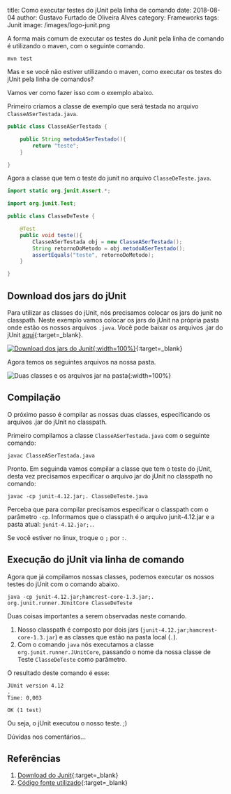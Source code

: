 title: Como executar testes do jUnit pela linha de comando
date: 2018-08-04
author: Gustavo Furtado de Oliveira Alves
category: Frameworks
tags: Junit
image: /images/logo-junit.png

A forma mais comum de executar os testes do Junit pela linha de comando é utilizando o maven, com o seguinte comando.

```
mvn test
```

Mas e se você não estiver utilizando o maven, como executar os testes do jUnit pela linha de comandos?

Vamos ver como fazer isso com o exemplo abaixo.

Primeiro criamos a classe de exemplo que será testada no arquivo `ClasseASerTestada.java`.

```java
public class ClasseASerTestada {

    public String metodoASerTestado(){
        return "teste";
    }

}
```

Agora a classe que tem o teste do junit no arquivo `ClasseDeTeste.java`.

```java
import static org.junit.Assert.*;

import org.junit.Test;

public class ClasseDeTeste {

    @Test
    public void teste(){
        ClasseASerTestada obj = new ClasseASerTestada();
        String retornoDoMetodo = obj.metodoASerTestado();
        assertEquals("teste", retornoDoMetodo);
    }

}
```

## Download dos jars do jUnit

Para utilizar as classes do jUnit, nós precisamos colocar os jars do junit no classpath.
Neste exemplo vamos colocar os jars do jUnit na própria pasta onde estão os nossos arquivos `.java`. Você pode baixar os arquivos .jar do jUnit [aqui](https://github.com/junit-team/junit4/wiki/Download-and-Install){:target=\_blank}.

[![Download dos jars do Junit](/images/junit-download-jars.png){:width=100%}](https://github.com/junit-team/junit4/wiki/Download-and-Install){:target=\_blank}

Agora temos os seguintes arquivos na nossa pasta.

![Duas classes e os arquivos jar na pasta](/images/classes-e-arquivos-jar.png){:width=100%}

## Compilação

O próximo passo é compilar as nossas duas classes, especificando os arquivos .jar do jUnit no classpath.

Primeiro compilamos a classe `ClasseASerTestada.java` com o seguinte comando:

```
javac ClasseASerTestada.java
```

Pronto. Em seguinda vamos compilar a classe que tem o teste do jUnit, desta vez precisamos expecificar o arquivo jar do jUnit no classpath no comando:

```
javac -cp junit-4.12.jar;. ClasseDeTeste.java
```

Perceba que para compilar precisamos especificar o classpath com o parâmetro `-cp`.
Informamos que o classpath é o arquivo junit-4.12.jar e a pasta atual: `junit-4.12.jar;.`.

Se você estiver no linux, troque o `;` por `:`.

## Execução do jUnit via linha de comando

Agora que já compilamos nossas classes, podemos executar os nossos testes do jUnit com o comando abaixo.

```
java -cp junit-4.12.jar;hamcrest-core-1.3.jar;. org.junit.runner.JUnitCore ClasseDeTeste
```

Duas coisas importantes a serem observadas neste comando.

1. Nosso classpath é composto por dois jars (`junit-4.12.jar;hamcrest-core-1.3.jar`) e as classes que estão na pasta local (`.`).
2. Com o comando `java` nós executamos a classe `org.junit.runner.JUnitCore`, passando o nome da nossa classe de Teste `ClasseDeTeste` como parâmetro.

O resultado deste comando é esse:

```
JUnit version 4.12
.
Time: 0,003

OK (1 test)
```

Ou seja, o jUnit executou o nosso teste. ;)

Dúvidas nos comentários...

## Referências

1. [Download do Junit](https://github.com/junit-team/junit4/wiki/Download-and-Install){:target=\_blank}
2. [Código fonte utilizado](https://github.com/gustavofoa/dicasdejava.com.br/tree/master/content/examples/junit-linha-de-comando/){:target=\_blank}